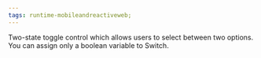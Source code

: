 ```yaml
---
tags: runtime-mobileandreactiveweb;
---
```


Two-state toggle control which allows users to select between two options. You can assign only a boolean variable to Switch.
